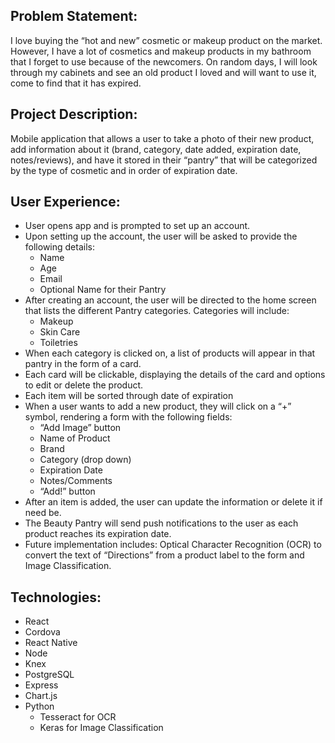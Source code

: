 ## Problem Statement: 

I love buying the “hot and new” cosmetic or makeup product on the market. However, I have a lot of cosmetics and makeup products in my bathroom that I forget to use because of the newcomers. On random days, I will look through my cabinets and see an old product I loved and will want to use it, come to find that it has expired. 

## Project Description:

Mobile application that allows a user to take a photo of their new product, add information about it (brand, category, date added, expiration date, notes/reviews), and have it stored in their “pantry” that will be categorized by the type of cosmetic and in order of expiration date.

## User Experience:

* User opens app and is prompted to set up an account.
* Upon setting up the account, the user will be asked to provide the following details:
    * Name
    * Age
    * Email
    * Optional Name for their Pantry
* After creating an account, the user will be directed to the home screen that lists the different Pantry categories. Categories will include:
    * Makeup
    * Skin Care
    * Toiletries
* When each category is clicked on, a list of products will appear in that pantry in the form of a card.
* Each card will be clickable, displaying the details of the card and options to edit or delete the product.
* Each item will be sorted through date of expiration
* When a user wants to add a new product, they will click on a “+” symbol, rendering a form with the following fields:
    * “Add Image” button
    * Name of Product
    * Brand
    * Category (drop down)
    * Expiration Date
    * Notes/Comments
    * “Add!” button
* After an item is added, the user can update the information or delete it if need be.
* The Beauty Pantry will send push notifications to the user as each product reaches its expiration date.
* Future implementation includes: Optical Character Recognition (OCR) to convert the text of “Directions” from a product label to the form and Image Classification.


## Technologies:

* React
* Cordova
* React Native
* Node
* Knex
* PostgreSQL
* Express
* Chart.js
* Python 
    * Tesseract for OCR 
    * Keras for Image Classification



